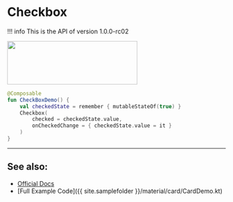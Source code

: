 # Checkbox

!!! info
    This is the API of version 1.0.0-rc02

<p align="left">
  <img src ="{{ site.images }}/material/checkbox/CheckboxDemo.png" height=100 width=300 />
</p>

```kotlin
@Composable
fun CheckBoxDemo() {
    val checkedState = remember { mutableStateOf(true) }
    Checkbox(
        checked = checkedState.value,
        onCheckedChange = { checkedState.value = it }
    )
}
```
<hr>

## See also:
* [Official Docs](https://developer.android.com/reference/kotlin/androidx/compose/material/package-summary#checkbox)
* [Full Example Code]({{ site.samplefolder }}/material/card/CardDemo.kt)

